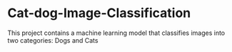 # Cat-dog-Image-Classification
This project contains a machine learning model that classifies images into two categories: Dogs and Cats
